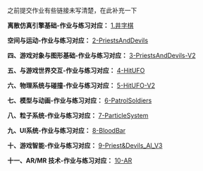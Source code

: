 之前提交作业有些链接未写清楚，在此补充一下

**离散仿真引擎基础-作业与练习对应：** [1.井字棋](https://github.com/LeoBarwoo/Unity3d/tree/master/1.%E4%BA%95%E5%AD%97%E6%A3%8B)

**空间与运动-作业与练习对应：** [2-PriestsAndDevils](https://github.com/LeoBarwoo/Unity3d/tree/master/2-PriestsAndDevils)

**四、游戏对象与图形基础-作业与练习对应：** [3-PriestsAndDevils-V2](https://github.com/LeoBarwoo/Unity3d/tree/master/3-PriestsAndDevils-V2)

**五、与游戏世界交互-作业与练习对应：** [4-HitUFO](https://github.com/LeoBarwoo/Unity3d/tree/master/4-HitUFO)

**六、物理系统与碰撞-作业与练习对应：** [5-HitUFO-V2](https://github.com/LeoBarwoo/Unity3d/tree/master/5-HitUFO-V2)

**七、模型与动画-作业与练习对应：** [6-PatrolSoldiers](https://github.com/LeoBarwoo/Unity3d/tree/master/6-PatrolSoldiers)

**八、粒子系统-作业与练习对应：** [7-ParticleSystem](https://github.com/LeoBarwoo/Unity3d/tree/master/7-ParticleSystem)

**九、UI系统-作业与练习对应：** [8-BloodBar](https://github.com/LeoBarwoo/Unity3d/tree/master/8-BloodBar)

**十、游戏智能-作业与练习对应：** [9-Priest&Devils_AI_V3](https://github.com/LeoBarwoo/Unity3d/tree/master/9-Priest%26Devils_AI_V3)

**十一、AR/MR 技术-作业与练习对应：** [10-AR](https://github.com/LeoBarwoo/Unity3d/tree/master/10-AR)
